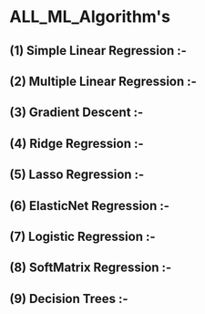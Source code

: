 # ALL_ML_Algorithm's

## (1) Simple Linear Regression  :- 
## (2) Multiple Linear Regression  :- 
## (3) Gradient Descent  :- 
## (4) Ridge Regression :-
## (5) Lasso Regression :-
## (6) ElasticNet Regression :-
## (7) Logistic Regression :-
## (8) SoftMatrix Regression :-
## (9) Decision Trees :- 


